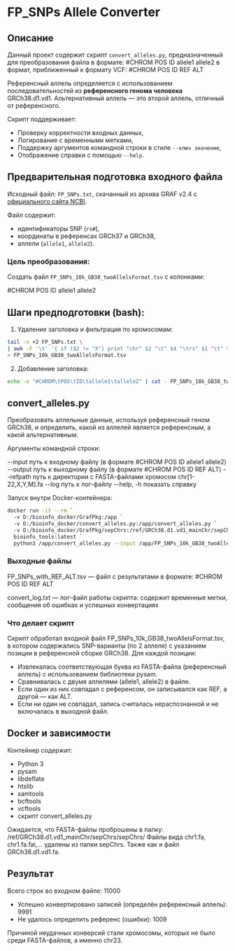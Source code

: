 # FP_SNPs Allele Converter

## Описание

Данный проект содержит скрипт `convert_alleles.py`, предназначенный для преобразования файла в формате:
#CHROM POS ID allele1 allele2
в формат, приближенный к формату VCF:
#CHROM POS ID REF ALT

Референсный аллель определяется с использованием последовательностей из **референсного генома человека** GRCh38.d1.vd1. Альтернативный аллель — это второй аллель, отличный от референсного.

Скрипт поддерживает:
- Проверку корректности входных данных,
- Логирование с временными метками,
- Поддержку аргументов командной строки в стиле `--ключ значение`,
- Отображение справки с помощью `--help`.

## Предварительная подготовка входного файла

Исходный файл: `FP_SNPs.txt`, скачанный из архива GRAF v2.4 с [официального сайта NCBI](https://www.ncbi.nlm.nih.gov/projects/gap/cgi-bin/Software.cgi).

Файл содержит:
- идентификаторы SNP (`rs#`),
- координаты в референсах GRCh37 и GRCh38,
- аллели (`allele1`, `allele2`).

### Цель преобразования:

Создать файл `FP_SNPs_10k_GB38_twoAllelsFormat.tsv` с колонками:

#CHROM POS ID allele1 allele2

## Шаги предподготовки (bash):

1. Удаление заголовка и фильтрация по хромосомам:
```bash
tail -n +2 FP_SNPs.txt \
| awk -F '\t' '{ if ($2 != "X") print "chr" $2 "\t" $4 "\trs" $1 "\t" $5 "\t" $6 }' \
> FP_SNPs_10k_GB38_twoAllelsFormat.tsv
```
2. Добавление заголовка:

```bash
echo -e "#CHROM\tPOS\tID\tallele1\tallele2" | cat - FP_SNPs_10k_GB38_twoAllelsFormat.tsv > tmp && mv tmp FP_SNPs_10k_GB38_twoAllelsFormat.tsv
```

## convert_alleles.py
Преобразовать аллельные данные, используя референсный геном GRCh38, и определить, какой из аллелей является референсным, а какой альтернативным.

Аргументы командной строки:

--input путь к входному файлу (в формате #CHROM POS ID allele1 allele2)
--output путь к выходному файлу (в формате #CHROM POS ID REF ALT)
--refpath путь к директории с FASTA-файлами хромосом chr[1-22,X,Y,M].fa
--log путь к лог-файлу
--help, -h показать справку

Запуск внутри Docker-контейнера:
```bash
docker run -it --rm `
  -v D:/bioinfo_docker/GrafPkg:/app `
  -v D:/bioinfo_docker/convert_alleles.py:/app/convert_alleles.py `
  -v D:/bioinfo_docker/GrafPkg/sepChrs:/ref/GRCh38.d1.vd1_mainChr/sepChrs/sepChrs `
  bioinfo_tools:latest `
  python3 /app/convert_alleles.py --input /app/FP_SNPs_10k_GB38_twoAllelsFormat.tsv --output /app/FP_SNPs_with_REF_ALT.tsv --refpath /ref/GRCh38.d1.vd1_mainChr/sepChrs/sepChrs --log /app/convert_log.txt
```
### Выходные файлы

FP_SNPs_with_REF_ALT.tsv — файл с результатами в формате:
#CHROM POS ID REF ALT

convert_log.txt — лог-файл работы скрипта: содержит временные метки, сообщения об ошибках и успешных конвертациях

### Что делает скрипт

Скрипт обработал входной файл FP_SNPs_10k_GB38_twoAllelsFormat.tsv, в котором содержались SNP-варианты (по 2 аллеля) с указанием позиции в референсной сборке GRCh38. Для каждой позиции:
- Извлекалась соответствующая буква из FASTA-файла (референсный аллель) с использованием библиотеки pysam.
- Сравнивалась с двумя аллелями (allele1, allele2) в файле.
- Если один из них совпадал с референсом, он записывался как REF, а другой — как ALT.
- Если ни один не совпадал, запись считалась нераспознанной и не включалась в выходной файл.

## Docker и зависимости

Контейнер содержит:
- Python 3
- pysam
- libdeflate
- htslib
- samtools
- bcftools
- vcftools
- скрипт convert_alleles.py

Ожидается, что FASTA-файлы проброшены в папку: /ref/GRCh38.d1.vd1_mainChr/sepChrs/sepChrs/
Файлы вида chr1.fa, chr1.fa.fai,... удалены из папки sepChrs. Также как и файл GRCh38.d1.vd1.fa.

## Результат
Всего строк во входном файле: 11000

- Успешно конвертировано записей (определён референсный аллель): 9991
- Не удалось определить референс (ошибки): 1009

Причиной неудачных конверсий стали хромосомы, которых не было среди FASTA-файлов, а именно chr23.
